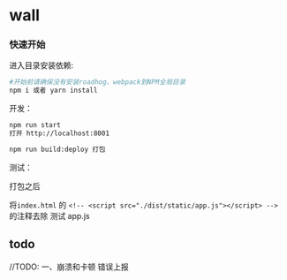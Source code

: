 # wall

### 快速开始

进入目录安装依赖:

```bash
#开始前请确保没有安装roadhog、webpack到NPM全局目录
npm i 或者 yarn install
```

开发：

```bash
npm run start
打开 http://localhost:8001

npm run build:deploy 打包
```

测试：

打包之后

将`index.html` 的 `<!-- <script src="./dist/static/app.js"></script> -->` 的注释去除 测试 app.js

## todo

//TODO: 一、崩溃和卡顿 错误上报

